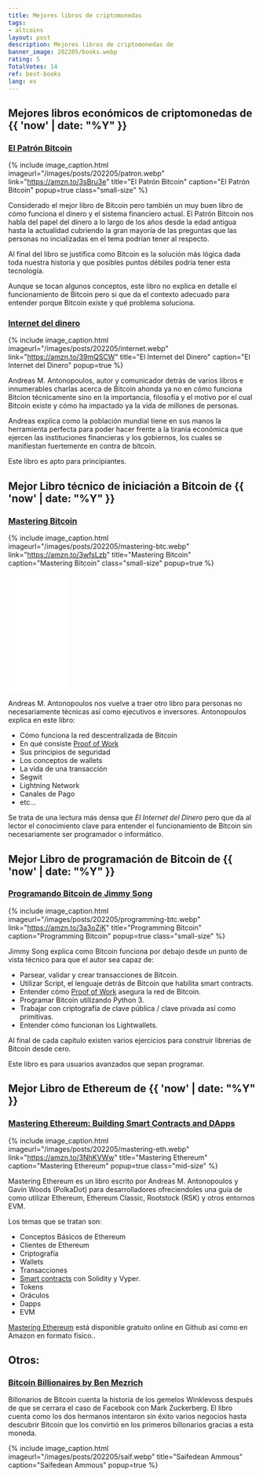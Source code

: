 ```yaml
---
title: Mejores libros de criptomonedas 
tags:
- altcoins
layout: post
description: Mejores libros de criptomonedas de 
banner_image: 202205/books.webp
rating: 5
TotalVotes: 14
ref: best-books
lang: es
---
```


<style>
.mid-size {
	width:  50%;
}
.small-size {
	width:  30%;
}
.mid-height {
	max-width: 400px;
}
</style>

## Mejores libros económicos de criptomonedas de {{ 'now' | date: "%Y" }}

### <a rel="nofollow" href="https://amzn.to/3sBru3e" >El Patrón Bitcoin</a>

{% include image_caption.html imageurl="/images/posts/202205/patron.webp" link="https://amzn.to/3sBru3e" title="El Patrón Bitcoin" caption="El Patrón Bitcoin" popup=true class="small-size" %}

Considerado el mejor libro de Bitcoin pero también un muy buen libro de cómo funciona el dinero y el sistema financiero actual. El Patrón Bitcoin nos habla del papel del dinero a lo largo de los años desde la edad antigua hasta la actualidad cubriendo la gran mayoría de las preguntas que las personas no incializadas en el tema podrían tener al respecto.

Al final del libro se justifica como Bitcoin es la solución más lógica dada toda nuestra historia y que posibles puntos débiles podría tener esta tecnología.

Aunque se tocan algunos conceptos, este libro no explica en detalle el funcionamiento de Bitcoin pero si que da el contexto adecuado para entender porque Bitcoin existe y qué problema soluciona.

### <a rel="nofollow" href="https://amzn.to/39mQSCW" >Internet del dinero</a>

{% include image_caption.html imageurl="/images/posts/202205/internet.webp" link="https://amzn.to/39mQSCW" title="El Internet del Dinero" caption="El Internet del Dinero" popup=true  %}

Andreas M. Antonopoulos, autor y comunicador detrás de varios libros e innumerables charlas acerca de Bitcoin ahonda ya no en cómo funciona Bitcion técnicamente sino en la importancia, filosofía y el motivo por el cual Bitcoin existe y cómo ha impactado ya la vida de millones de personas.

Andreas explica como la población mundial tiene en sus manos la herramienta perfecta para poder hacer frente a la tirania económica que ejercen las instituciones financieras y los gobiernos, los cuales se manifiestan fuertemente en contra de bitcoin.

Este libro es apto para principiantes.

## Mejor Libro técnico de iniciación a Bitcoin de {{ 'now' | date: "%Y" }}

### <a rel="nofollow" href="https://amzn.to/3wfsLzb" >Mastering Bitcoin</a>

{% include image_caption.html imageurl="/images/posts/202205/mastering-btc.webp" link="https://amzn.to/3wfsLzb" title="Mastering Bitcoin" caption="Mastering Bitcoin" class="small-size" popup=true %}

<iframe sandbox="allow-popups allow-scripts allow-modals allow-forms allow-same-origin" style="width:120px;height:240px;" marginwidth="0" marginheight="0" scrolling="no" frameborder="0" src="//rcm-eu.amazon-adsystem.com/e/cm?lt1=_blank&bc1=000000&IS2=1&bg1=FFFFFF&fc1=000000&lc1=0000FF&t=danniebgoode-21&language=es_ES&o=30&p=8&l=as4&m=amazon&f=ifr&ref=as_ss_li_til&asins=B071K7FCD4&linkId=ca0347b8c83aef16893942f40e8f086a"></iframe>

Andreas M. Antonopoulos nos vuelve a traer otro libro para personas no necesariamente técnicas así como ejecutivos e inversores. Antonopoulos explica en este libro:
- Cómo funciona la red descentralizada de Bitcoin
- En qué consiste [Proof of Work](/que-es-proof-of-work/)
- Sus principios de seguridad
- Los conceptos de wallets
- La vida de una transacción
- Segwit
- Lightning Network
- Canales de Pago
- etc...

Se trata de una lectura más densa que *El Internet del Dinero* pero que da al lector el conocimiento clave para entender el funcionamiento de Bitcoin sin necesariamente ser programador o informático.

## Mejor Libro de programación de Bitcoin de {{ 'now' | date: "%Y" }}

### <a rel="nofollow" href="https://amzn.to/3a3oZjK" >Programando Bitcoin de Jimmy Song</a>

{% include image_caption.html imageurl="/images/posts/202205/programming-btc.webp" link="https://amzn.to/3a3oZjK" title="Programming Bitcoin" caption="Programming Bitcoin" popup=true class="small-size" %}

Jimmy Song explica como Bitcoin funciona por debajo desde un punto de vista técnico para que el autor sea capaz de:

- Parsear, validar y crear transacciones de Bitcoin.
- Utilizar Script, el lenguaje detrás de Bitcoin que habilita smart contracts.
- Entender cómo [Proof of Work](/que-es-proof-of-work/) asegura la red de Bitcoin.
- Programar Bitcoin utilizando Python 3.
- Trabajar con criptografía de clave pública / clave privada así como primitivas.
- Entender cómo  funcionan los Lightwallets.

Al final de cada capítulo existen varios ejercicios para construir librerias de Bitcoin desde cero.

Este libro es para usuarios avanzados que sepan programar.

## Mejor Libro de Ethereum de {{ 'now' | date: "%Y" }}

### <a rel="nofollow" href="https://amzn.to/3NhKVWw" >Mastering Ethereum: Building Smart Contracts and DApps</a>

{% include image_caption.html imageurl="/images/posts/202205/mastering-eth.webp" link="https://amzn.to/3NhKVWw" title="Mastering Ethereum" caption="Mastering Ethereum" popup=true class="mid-size" %}

Mastering Ethereum es un libro escrito por Andreas M. Antonopoulos y Gavin Woods (PolkaDot) para desarrolladores ofreciendoles una guía de como utilizar Ethereum, Ethereum Classic, Rootstock (RSK) y otros entornos EVM.

Los temas que se tratan son:
- Conceptos Básicos de Ethereum
- Clientes de Ethereum
- Criptografía
- Wallets
- Transacciones
- [Smart contracts](/que-es-un-smart-contract/) con Solidity y Vyper.
- Tokens
- Oráculos
- Dapps
- EVM

<a rel="nofollow" href="https://github.com/ethereumbook/ethereumbook">Mastering Ethereum</a> está disponible gratuito online en Github así como en Amazon en formato físico..

## Otros:

### <a rel="nofollow" href="https://amzn.to/3yI2Stk" >Bitcoin Billionaires by Ben Mezrich</a>

Billonarios de Bitcoin cuenta la historia de los gemelos Winklevoss después de que se cerrara el caso de Facebook con Mark Zuckerberg. El libro cuenta como los dos hermanos intentaron sin éxito varios negocios hasta descubrir Bitcoin que los convirtió en los primeros billonarios gracias a esta moneda.

{% include image_caption.html imageurl="/images/posts/202205/saif.webp" title="Saifedean Ammous" caption="Saifedean Ammous" popup=true %}